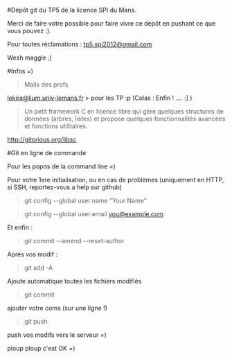 #Dépôt git du TP5 de la licence SPI du Mans. 

Merci de faire votre possible pour faire vivre ce dépôt en pushant ce que vous pouvez :).

Pour toutes réclamations : tp5.spi2012@gmail.com

Wesh maggle ;)

#Infos =)

> Mails des profs

lekira@lium.univ-lemans.fr > pour les TP :p (Colas : Enfin ! .... :] )

> Un petit framework C en licence libre qui gère quelques structures de données (arbres, listes) et propose quelques fonctionnalités avancées et fonctions utilitaires.

http://gitorious.org/libsc


#Git en ligne de commande

Pour les popos de la command line =)

Pour votre 1ere initialisation, ou en cas de problèmes (uniquement en HTTP, si SSH, reportez-vous a help sur github)

> git config --global user.name "Your Name"

> git config --global user.email you@example.com

Et enfin :

> git commit --amend --reset-author

Après vos modif :

> git add -A

Ajoute automatique toutes les fichiers modifiés

> git commit

ajouter votre coms (sur une ligne !)

> git push

push vos modifs vers le serveur =)

ploup ploup c'est OK =)

